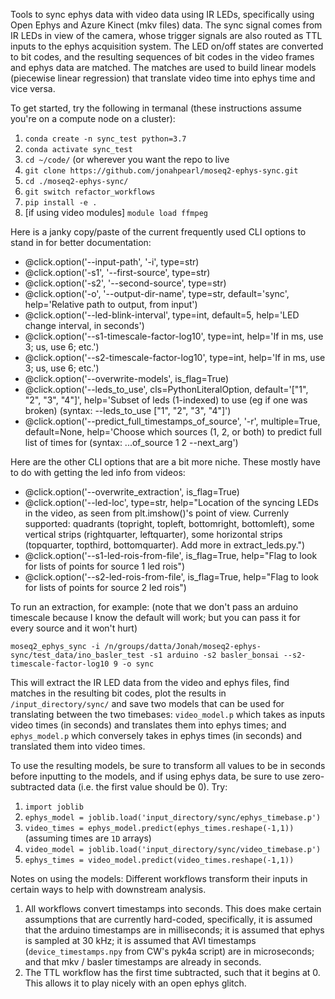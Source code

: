 Tools to sync ephys data with video data using IR LEDs, specifically using Open Ephys and Azure Kinect (mkv files) data. The sync signal comes from IR LEDs in view of the camera, whose trigger signals are also routed as TTL inputs to the ephys acquisition system. The LED on/off states are converted to bit codes, and the resulting sequences of bit codes in the video frames and ephys data are matched. The matches are used to build linear models (piecewise linear regression) that translate video time into ephys time and vice versa. 

To get started, try the following in termanal (these instructions assume you're on a compute node on a cluster):

1. `conda create -n sync_test python=3.7`
2. `conda activate sync_test`
3. `cd ~/code/` (or wherever you want the repo to live
4. `git clone https://github.com/jonahpearl/moseq2-ephys-sync.git`
5. `cd ./moseq2-ephys-sync/`
6. `git switch refactor_workflows`
6. `pip install -e .`
9. [if using video modules] `module load ffmpeg`

Here is a janky copy/paste of the current frequently used CLI options to stand in for better documentation:
* @click.option('--input-path', '-i', type=str)
* @click.option('-s1', '--first-source', type=str)
* @click.option('-s2', '--second-source', type=str)
* @click.option('-o', '--output-dir-name', type=str, default='sync', help='Relative path to output, from input')
* @click.option('--led-blink-interval', type=int, default=5, help='LED change interval, in seconds')
* @click.option('--s1-timescale-factor-log10', type=int, help='If in ms, use 3; us, use 6; etc.')
* @click.option('--s2-timescale-factor-log10', type=int, help='If in ms, use 3; us, use 6; etc.')
* @click.option('--overwrite-models', is_flag=True)
* @click.option('--leds_to_use', cls=PythonLiteralOption, default='["1", "2", "3", "4"]', help='Subset of leds (1-indexed) to use (eg if one was broken) (syntax: --leds_to_use ["1", "2", "3", "4"]')
* @click.option('--predict_full_timestamps_of_source', '-r', multiple=True, default=None, help='Choose which sources (1, 2, or both) to predict full list of times for (syntax: ...of_source 1 2 --next_arg')

Here are the other CLI options that are a bit more niche. These mostly have to do with getting the led info from videos:
* @click.option('--overwrite_extraction', is_flag=True)
* @click.option('--led-loc', type=str, help="Location of the syncing LEDs in the video, as seen from plt.imshow()'s point of view. Currenly supported: quadrants (topright, topleft, bottomright, bottomleft), some vertical strips (rightquarter, leftquarter), some horizontal strips (topquarter, topthird, bottomquarter). Add more in extract_leds.py.")
* @click.option('--s1-led-rois-from-file', is_flag=True, help="Flag to look for lists of points for source 1 led rois")
* @click.option('--s2-led-rois-from-file', is_flag=True, help="Flag to look for lists of points for source 2 led rois")

To run an extraction, for example: (note that we don't pass an arduino timescale because I know the default will work; but you can pass it for every source and it won't hurt)

```moseq2_ephys_sync -i /n/groups/datta/Jonah/moseq2-ephys-sync/test_data/ino_basler_test -s1 arduino -s2 basler_bonsai --s2-timescale-factor-log10 9 -o sync```

This will extract the IR LED data from the video and ephys files, find matches in the resulting bit codes, plot the results in `/input_directory/sync/` and save two models that can be used for translating between the two timebases: `video_model.p` which takes as inputs video times (in seconds) and translates them into ephys times; and `ephys_model.p` which conversely takes in ephys times (in seconds) and translated them into video times. 

To use the resulting models, be sure to transform all values to be in seconds before inputting to the models, and if using ephys data, be sure to use zero-subtracted data (i.e. the first value should be 0). Try:
1. `import joblib`
2. `ephys_model = joblib.load('input_directory/sync/ephys_timebase.p')`
3. `video_times = ephys_model.predict(ephys_times.reshape(-1,1))` (assuming times are `1D` arrays)
4. `video_model = joblib.load('input_directory/sync/video_timebase.p')`
5. `ephys_times = video_model.predict(video_times.reshape(-1,1))`



Notes on using the models:
Different workflows transform their inputs in certain ways to help with downstream analysis.
1) All workflows convert timestamps into seconds. This does make certain assumptions that are currently hard-coded, specifically, it is assumed that the arduino timestamps are in milliseconds; it is assumed that ephys is sampled at 30 kHz; it is assumed that AVI timestamps (`device_timestamps.npy` from CW's pyk4a script) are in microseconds; and that mkv / basler timestamps are already in seconds.
2) The TTL workflow has the first time subtracted, such that it begins at 0. This allows it to play nicely with an open ephys glitch.

